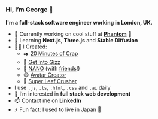 ### Hi, I’m George 👋
**I'm a full-stack software engineer working in London, UK.**

- 💪 Currently working on cool stuff at **[Phantom](https://www.phantom.land)** 👻
- 🌱 Learning **Next.js**, **Three.js** and **Stable Diffusion**
- 👷‍♂️ I Created:
  - ✒️ [20 Minutes of Crap](http://twenty-moc.herokuapp.com/)
  - 🎵 [Get Into Gizz](https://get-into-gizz.com/)
  - 🧃 [NANO](http://www.getnano.uk/) (with [friends](https://github.com/kiran-blip/nano)!)
  - 😄 [Avatar Creator](https://gloyens.github.io/avatar-creator/)
  - 🍃 [Super Leaf Crusher](https://starborg.itch.io/super-leaf-crusher)
- I use `.js`, `.ts`, `.html`, `.css` and `.ai` daily
- 👀 I’m interested in **full stack web development**
- 📫 Contact me on [**LinkedIn**](https://www.linkedin.com/in/gloyens/)
- ⚡ Fun fact: I used to live in Japan 🗾

<!---
gloyens/gloyens is a ✨ special ✨ repository because its `README.md` (this file) appears on your GitHub profile.
You can click the Preview link to take a look at your changes.
--->
